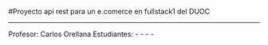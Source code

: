#Proyecto api rest para un e.comerce en fullstack1 del DUOC

---

Profesor: Carlos Orellana
Estudiantes:
    -
    -
    -
    -